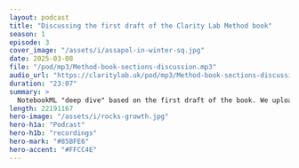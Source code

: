 ```yaml
---
layout: podcast
title: "Discussing the first draft of the Clarity Lab Method book"
season: 1
episode: 3
cover_image: "/assets/i/assapol-in-winter-sq.jpg"
date: 2025-03-08
file: "/pod/mp3/Method-book-sections-discussion.mp3"
audio_url: "https://claritylab.uk/pod/mp3/Method-book-sections-discussion.mp3"
duration: "23:07"
summary: >
  NotebookML "deep dive" based on the first draft of the book. We uploaded the section drafts and the two deep dive voices riff on the contents. The core theme is the benefits to business of clarity (slow down to speed up).
length: 22191167
hero-image: "/assets/i/rocks-growth.jpg"
hero-h1a: "Podcast"
hero-h1b: "recordings"
hero-mark: "#85BFE6"
hero-accent: "#FFCC4E"
---
```


<!-- ffmpeg -i Clarity-Lab-panel-discussion.wav -ac 2 -b:a 128k -ar 44100 output.mp3 -->


